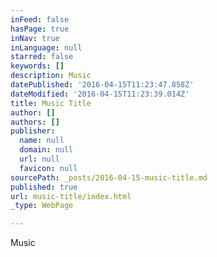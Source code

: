 ```yaml
---
inFeed: false
hasPage: true
inNav: true
inLanguage: null
starred: false
keywords: []
description: Music
datePublished: '2016-04-15T11:23:47.858Z'
dateModified: '2016-04-15T11:23:39.014Z'
title: Music Title
author: []
authors: []
publisher:
  name: null
  domain: null
  url: null
  favicon: null
sourcePath: _posts/2016-04-15-music-title.md
published: true
url: music-title/index.html
_type: WebPage

---
```

Music